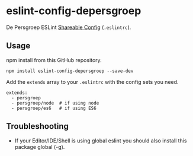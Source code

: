 # eslint-config-depersgroep

De Persgroep ESLint [Shareable Config](https://eslint.org/docs/developer-guide/shareable-configs) (`.eslintrc`).

## Usage

npm install from this GitHub repository.

```
npm install eslint-config-depersgroep --save-dev
```

Add the `extends` array to your `.eslintrc` with the config sets you need.

```
extends:
  - persgroep
  - persgroep/node  # if using node
  - persgroep/es6   # if using ES6
```

## Troubleshooting

- If your Editor/IDE/Shell is using global eslint you should also install this package global (-g).
